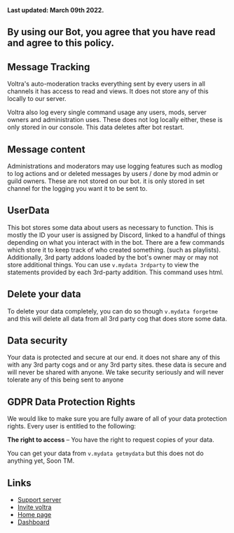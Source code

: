 **Last updated: March 09th 2022.**

## By using our Bot, you agree that you have read and agree to this policy.

## Message Tracking
Voltra's auto-moderation tracks everything sent by every users in all channels it has access to read and views. It does not store any of this locally to our server. 

Voltra also log every single command usage any users, mods, server owners and administration uses. These does not log locally either, these is only stored in our console. This data deletes after bot restart.

## Message content
Administrations and moderators may use logging features such as modlog to log actions and or deleted messages by users / done by mod admin or guild owners. These are not stored on our bot. it is only stored in set channel for the logging you want it to be sent to.

## UserData
This bot stores some data about users as necessary to function. This is mostly the ID your user is assigned by Discord, linked to a handful of things depending on what you interact with in the bot. There are a few commands which store it to keep track of who created something. (such as playlists). Additionally, 3rd party addons loaded by the bot's owner may or may not store additional things. You can use `v.mydata 3rdparty` to view the statements provided by each 3rd-party addition. This command uses html.

## Delete your data
To delete your data completely, you can do so though `v.mydata forgetme` and this will delete all data from all 3rd party cog that does store some data.

## Data security
Your data is protected and secure at our end. it does not share any of this with any 3rd party cogs and or any 3rd party sites. these data is secure and will never be shared with anyone. We take security seriously and will never tolerate any of this being sent to anyone

## GDPR Data Protection Rights
We would like to make sure you are fully aware of all of your data protection rights. Every user is entitled to the following:

**The right to access** – You have the right to request copies of your data. 

You can get your data from `v.mydata getmydata` but this does not do anything yet, Soon TM.

## Links
- [Support server](https://discord.gg/Duz336X)
- [Invite voltra](https://discord.com/oauth2/authorize?client_id=563787458135719967&scope=bot+applications.commands&permissions=3187145846)
- [Home page](https://itzmax.me)
- [Dashboard](https://dashboard.itzmax.me)
